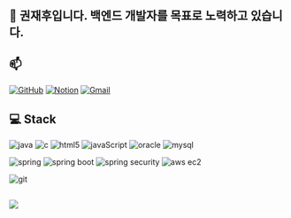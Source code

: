 ## 👋 권재후입니다. 백엔드 개발자를 목표로 노력하고 있습니다.

## 📫 
<!-- github --> <!-- notion -->
<a href = "https://github.com/KwonJaeHoo"><img alt="GitHub" src="https://img.shields.io/badge/GitHub-100000?style=for-the-badge&logo=github&logoColor=white"/></a> 
<a href=""><img alt="Notion" src="https://img.shields.io/badge/Notion-000000?style=for-the-badge&logo=notion&logoColor=white"/></a>
<a href=""><img alt="Gmail" src="https://img.shields.io/badge/gmail-#EA4335?style=for-the-badge&logo=notion&logoColor=black"/></a>

## 💻 Stack

<p align="left">
  <!-- java --> <!-- c --> <!-- html5 --><!-- javaScript --> <!-- oracle --><!-- mysql -->
  <img alt="java" src="https://img.shields.io/badge/Java-ED8B00?style=for-the-badge&logo=openjdk&logoColor=white"/>
  <img alt="c" src="https://img.shields.io/badge/C-00599C?style=for-the-badge&logo=c&logoColor=white"/>
  <img alt="html5" src="https://img.shields.io/badge/HTML5-E34F26?style=for-the-badge&logo=html5&logoColor=white"/>
  <img alt="javaScript" src="https://img.shields.io/badge/JavaScript-F7DF1E?style=for-the-badge&logo=JavaScript&logoColor=white"/>
  <img alt="oracle" src="https://img.shields.io/badge/Oracle-F80000?style=for-the-badge&logo=oracle&logoColor=black"/>
  <img alt="mysql" src="https://img.shields.io/badge/MySQL-005C84?style=for-the-badge&logo=mysql&logoColor=white"/>
</p>

<p align="left">
  <!-- spring --> <!-- spring boot --> <!-- spring security --> <!-- aws ec2 -->
  <img alt="spring" src="https://img.shields.io/badge/Spring-6DB33F?style=for-the-badge&logo=spring&logoColor=white"/>
  <img alt="spring boot" src="https://img.shields.io/badge/Spring%20Boot-6DB33F?style=for-the-badge&logo=Spring%20Boot&logoColor=white"/>
  <img alt="spring security" src="https://img.shields.io/badge/Spring_Security-6DB33F?style=for-the-badge&logo=Spring-Security&logoColor=white"/>
  <img alt="aws ec2" src="https://img.shields.io/badge/Amazon_AWS-FF9900?style=for-the-badge&logo=amazonec2&logoColor=white"/>
</p>

<p align="left">
  <!-- git -->
  <img alt="git" src="https://img.shields.io/badge/GIT-E44C30?style=for-the-badge&logo=git&logoColor=white"/>
</p>

## 
<p align="left">
  <!-- Hits -->
  <a href="https://hits.seeyoufarm.com"><img src="https://hits.seeyoufarm.com/api/count/incr/badge.svg?url=https%3A%2F%2Fgithub.com%2FKwonJaeHoo%2FKwonJaeHoo&count_bg=%2379C83D&title_bg=%23555555&icon=&icon_color=%23E7E7E7&title=hits&edge_flat=false"/></a>
</p>
